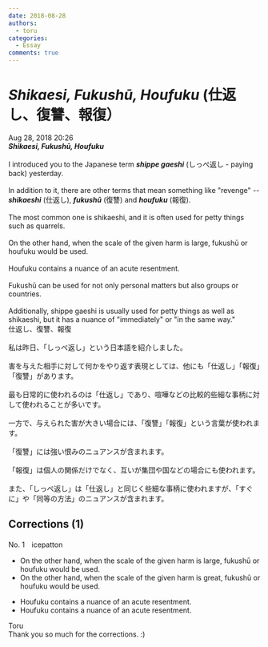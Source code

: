 ```yaml
---
date: 2018-08-28
authors:
  - toru
categories:
  - Essay
comments: true
---
```


# <strong><em>Shikaesi, Fukushū, Houfuku</strong></em> (仕返し、復讐、報復）
<div class="date">Aug 28, 2018 20:26</div>
<div id="post"><div id="body_show_ori">
<strong><em>Shikaesi, Fukushū, Houfuku</strong></em><br/><br/>I introduced you to the Japanese term <strong><em>shippe gaeshi</em></strong> (しっぺ返し - paying back) yesterday.<br/><br/>In addition to it, there are other terms that mean something like "revenge" -- <strong><em>shikaeshi</em></strong> (仕返し), <strong><em>fukushū</em></strong> (復讐) and <strong><em>houfuku</em></strong> (報復).<br/><br/>The most common one is shikaeshi, and it is often used for petty things such as quarrels.<br/><br/>On the other hand, when the scale of the given harm is large, fukushū or houfuku would be used.<br/><br/>Houfuku contains a nuance of an acute resentment.<br/><br/>Fukushū can be used for not only personal matters but also groups or countries.<br/><br/>Additionally, shippe gaeshi is usually used for petty things as well as shikaeshi, but it has a nuance of "immediately" or "in the same way."
</div></div>

<!-- more -->

<div id="post_ja"><div id="body_show_mo">
仕返し、復讐、報復<br/><br/>私は昨日、「しっぺ返し」という日本語を紹介しました。<br/><br/>害を与えた相手に対して何かをやり返す表現としては、他にも「仕返し」「報復」「復讐」があります。<br/><br/>最も日常的に使われるのは「仕返し」であり、喧嘩などの比較的些細な事柄に対して使われることが多いです。<br/><br/>一方で、与えられた害が大きい場合には、「復讐」「報復」という言葉が使われます。<br/><br/>「復讐」には強い恨みのニュアンスが含まれます。<br/><br/>「報復」は個人の関係だけでなく、互いが集団や国などの場合にも使われます。<br/><br/>また、「しっぺ返し」は「仕返し」と同じく些細な事柄に使われますが、「すぐに」や「同等の方法」のニュアンスが含まれます。
</div></div>

## Corrections (1)
<div id="block"><div class="first_name"> No. 1　<span class="just_name">icepatton</span></div><div id="block2">
<ul class="correction_field">
<li class="incorrect">On the other hand, when the scale of the given harm is large, fukushū or houfuku would be used.</li>
<li class="corrected correct">
On the other hand, when the scale of the given harm is <span class="f_blue">great</span>, fukushū or houfuku would be used.
</li>
</ul>
<ul class="correction_field">
<li class="incorrect">Houfuku contains a nuance of an acute resentment.</li>
<li class="corrected correct">
Houfuku contains a nuance of <span class="sline">an</span> acute resentment.
</li>
</ul>
</div><div class="name"><span class="just_name">Toru</span><br>
Thank you so much for the corrections. :)
</div>
</div>
